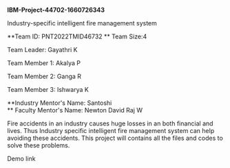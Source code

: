 **IBM-Project-44702-1660726343**

Industry-specific intelligent fire management system

**Team ID: PNT2022TMID46732
**
Team Size:4

Team Leader: Gayathri K

Team Member 1: Akalya P

Team Member 2: Ganga R

Team Member 3: Ishwarya K

**Industry Mentor's Name: Santoshi   
**
Faculty Mentor's Name: Newton David Raj W

Fire accidents in an industry causes huge losses in an both financial and lives. Thus Industry specific intelligent fire management system can help avoiding these accidents. This project will contains all the files and codes to solve these problems.

Demo link


